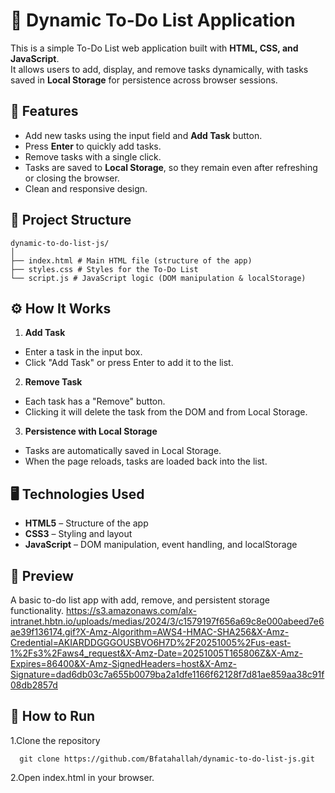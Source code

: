 # 📝 Dynamic To-Do List Application

  This is a simple To-Do List web application built with **HTML, CSS, and JavaScript**.  
It allows users to add, display, and remove tasks dynamically, with tasks saved in **Local Storage** for persistence across browser sessions.

## 🚀 Features
- Add new tasks using the input field and **Add Task** button.
- Press **Enter** to quickly add tasks.
- Remove tasks with a single click.
- Tasks are saved to **Local Storage**, so they remain even after refreshing or closing the browser.
- Clean and responsive design.

## 📂 Project Structure
    dynamic-to-do-list-js/
    │
    ├── index.html # Main HTML file (structure of the app)
    ├── styles.css # Styles for the To-Do List
    └── script.js # JavaScript logic (DOM manipulation & localStorage)

## ⚙️ How It Works
   1. **Add Task**  
   - Enter a task in the input box.  
   - Click "Add Task" or press Enter to add it to the list.  

  2. **Remove Task**  
   - Each task has a "Remove" button.  
   - Clicking it will delete the task from the DOM and from Local Storage.  

  3. **Persistence with Local Storage**  
   - Tasks are automatically saved in Local Storage.  
   - When the page reloads, tasks are loaded back into the list.

## 🖥️ Technologies Used
- **HTML5** – Structure of the app  
- **CSS3** – Styling and layout  
- **JavaScript**  – DOM manipulation, event handling, and localStorage  

## 📸 Preview
A basic to-do list app with add, remove, and persistent storage functionality.
https://s3.amazonaws.com/alx-intranet.hbtn.io/uploads/medias/2024/3/c1579197f656a69c8e000abeed7e6ae39f136174.gif?X-Amz-Algorithm=AWS4-HMAC-SHA256&X-Amz-Credential=AKIARDDGGGOUSBVO6H7D%2F20251005%2Fus-east-1%2Fs3%2Faws4_request&X-Amz-Date=20251005T165806Z&X-Amz-Expires=86400&X-Amz-SignedHeaders=host&X-Amz-Signature=dad6db03c7a655b0079ba2a1dfe1166f62128f7d81ae859aa38c91f08db2857d

## 🏃 How to Run
1.Clone the repository
  
      git clone https://github.com/Bfatahallah/dynamic-to-do-list-js.git
  
2.Open index.html in your browser.
